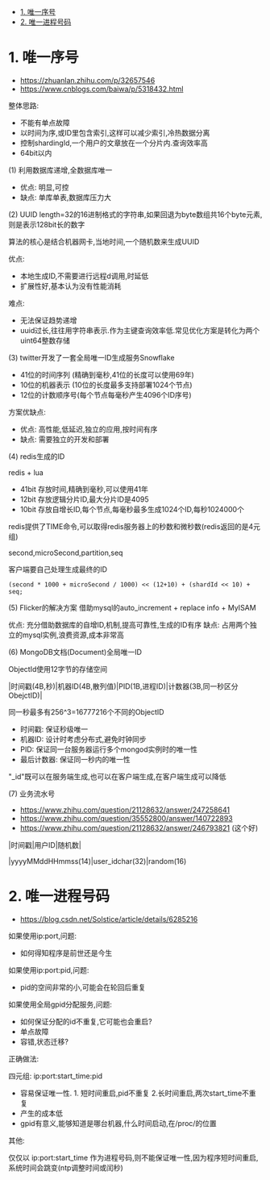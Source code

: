 

<!-- TOC -->

- [1. 唯一序号](#1-唯一序号)
- [2. 唯一进程号码](#2-唯一进程号码)

<!-- /TOC -->



# 1. 唯一序号

* https://zhuanlan.zhihu.com/p/32657546 
* https://www.cnblogs.com/baiwa/p/5318432.html


整体思路:
* 不能有单点故障
* 以时间为序,或ID里包含索引,这样可以减少索引,冷热数据分离
* 控制shardingId,一个用户的文章放在一个分片内.查询效率高
* 64bit以内

(1) 利用数据库递增,全数据库唯一
* 优点: 明显,可控
* 缺点: 单库单表,数据库压力大

(2) UUID length=32的16进制格式的字符串,如果回退为byte数组共16个byte元素,则是表示128bit长的数字

算法的核心是结合机器网卡,当地时间,一个随机数来生成UUID

优点:
* 本地生成ID,不需要进行远程d调用,时延低
* 扩展性好,基本认为没有性能消耗

难点:
* 无法保证趋势递增
* uuid过长,往往用字符串表示.作为主键查询效率低.常见优化方案是转化为两个uint64整数存储


(3) twitter开发了一套全局唯一ID生成服务Snowflake
* 41位的时间序列 (精确到毫秒,41位的长度可以使用69年)
* 10位的机器表示 (10位的长度最多支持部署1024个节点)
* 12位的计数顺序号(每个节点每毫秒产生4096个ID序号)

方案优缺点:
* 优点: 高性能,低延迟,独立的应用,按时间有序
* 缺点: 需要独立的开发和部署

(4) redis生成的ID

redis + lua

* 41bit 存放时间,精确到毫秒,可以使用41年
* 12bit 存放逻辑分片ID,最大分片ID是4095
* 10bit 存放自增长ID,每个节点,每毫秒最多生成1024个ID,每秒1024000个

redis提供了TIME命令,可以取得redis服务器上的秒数和微秒数(redis返回的是4元组)

second,microSecond,partition,seq  

客户端要自己处理生成最终的ID
```
(second * 1000 + microSecond / 1000) << (12+10) + (shardId << 10) + seq;
```

(5) Flicker的解决方案
借助mysql的auto_increment + replace info + MyISAM

优点: 充分借助数据库的自增ID,机制,提高可靠性,生成的ID有序
缺点: 占用两个独立的mysql实例,浪费资源,成本非常高


(6) MongoDB文档(Document)全局唯一ID

ObjectId使用12字节的存储空间

|时间戳(4B,秒)|机器ID(4B,散列值)|PID(1B,进程ID)|计数器(3B,同一秒区分ObejctID)|

同一秒最多有256^3=16777216个不同的ObjectID

* 时间戳: 保证秒级唯一
* 机器ID: 设计时考虑分布式,避免时钟同步
* PID: 保证同一台服务器运行多个mongod实例时的唯一性
* 最后计数器: 保证同一秒内的唯一性

"_id"既可以在服务端生成,也可以在客户端生成,在客户端生成可以降低


(7) 业务流水号

* https://www.zhihu.com/question/21128632/answer/247258641
* https://www.zhihu.com/question/35552800/answer/140722893
* https://www.zhihu.com/question/21128632/answer/246793821 (这个好) 

|时间戳|用户ID|随机数|

|yyyyMMddHHmmss(14)|user_idchar(32)|random(16)

# 2. 唯一进程号码

* https://blog.csdn.net/Solstice/article/details/6285216


如果使用ip:port,问题:
* 如何得知程序是前世还是今生

如果使用ip:port:pid,问题:
* pid的空间非常的小,可能会在轮回后重复

如果使用全局gpid分配服务,问题:
* 如何保证分配的id不重复,它可能也会重启?
* 单点故障
* 容错,状态迁移?

正确做法:

四元组: ip:port:start_time:pid
* 容易保证唯一性. 1. 短时间重启,pid不重复 2.长时间重启,两次start_time不重复
* 产生的成本低
* gpid有意义,能够知道是哪台机器,什么时间启动,在/proc/的位置

其他:

仅仅以 ip:port:start_time 作为进程号码,则不能保证唯一性,因为程序短时间重启,系统时间会跳变(ntp调整时间或闰秒)
